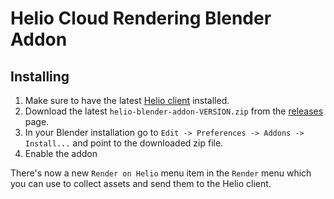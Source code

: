 # Helio Cloud Rendering Blender Addon

## Installing

1. Make sure to have the latest [Helio client](https://helio.exchange/products/client) installed.
2. Download the latest `helio-blender-addon-VERSION.zip` from the [releases](https://github.com/helio/blender-addon/releases/latest) page.
3. In your Blender installation go to `Edit -> Preferences -> Addons -> Install...` and point to the downloaded zip file.
4. Enable the addon

There's now a new `Render on Helio` menu item in the `Render` menu which you can use to collect assets and send them to the Helio client.
